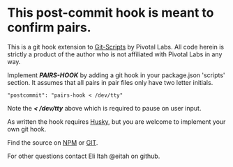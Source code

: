 # This post-commit hook is meant to confirm pairs.

This is a git hook extension to [Git-Scripts](https://github.com/pivotal/git_scripts) by Pivotal Labs. All code herein is strictly a product of the author who is not affiliated with Pivotal Labs in any way.

Implement ***PAIRS-HOOK*** by adding a git hook in your package.json 'scripts' section. It assumes that all pairs in pair files only have two letter initials.

```"postcommit": "pairs-hook < /dev/tty"```

Note the ***< /dev/tty*** above which is required to pause on user input.

As written the hook requires [Husky](https://www.npmjs.com/package/husky), but you are welcome to implement your own git hook.

Find the source on [NPM](https://www.npmjs.com/package/pairs-hook) or [GIT](https://github.com/eitah/pairs-hook/).

For other questions contact Eli Itah @eitah on github.
